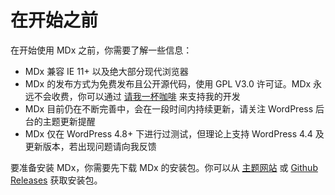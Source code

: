 # 在开始之前

在开始使用 MDx 之前，你需要了解一些信息：

- MDx 兼容 IE 11+ 以及绝大部分现代浏览器
- MDx 的发布方式为免费发布且公开源代码，使用 GPL V3.0 许可证。MDx 永远不会收费，你可以通过 [请我一杯咖啡](help-us.md) 来支持我的开发
- MDx 目前仍在不断完善中，会在一段时间内持续更新，请关注 WordPress 后台的主题更新提醒
- MDx 仅在 WordPress 4.8+ 下进行过测试，但理论上支持 WordPress 4.4 及更新版本，若出现问题请向我反馈

要准备安装 MDx，你需要先下载 MDx 的安装包。你可以从 [主题网站](https://mdx.flyhigher.top) 或 [Github Releases](https://github.com/yrccondor/mdx/releases) 获取安装包。
